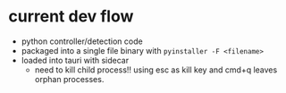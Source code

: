 # current dev flow

- python controller/detection code
- packaged into a single file binary with `pyinstaller -F <filename>`
- loaded into tauri with sidecar
  - need to kill child process!! using esc as kill key and cmd+q leaves orphan processes.